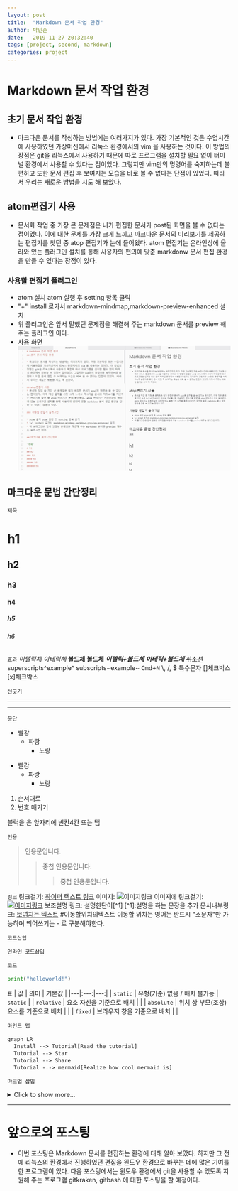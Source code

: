 ```yaml
---
layout: post
title:  "Markdown 문서 작업 환경"
author: 박민준
date:   2019-11-27 20:32:40
tags: [project, second, markdown]
categories: project
---
```

# Markdown 문서 작업 환경
## 초기 문서 작업 환경

* 마크다운 문서를 작성하는 방법에는 여러가지가 있다. 가장 기본적인 것은 수업시간에 사용하였던 가상머신에서 리눅스 환경에서의 vim 을 사용하는 것이다. 이 방법의 장점은 git을 리눅스에서 사용하기 때문에 따로 프로그램을 설치할 필요 없이 터미널 환경에서 사용할 수 있다는 점이었다. 그렇지만 vim만의 명령어를 숙지하는데 불편하고 또한 문서 편집 후 보여지는 모습을 바로 볼 수 없다는 단점이 있었다. 따라서 우리는 새로운 방법을 시도 해 보았다.

## atom편집기 사용
* 문서화 작업 중 가장 큰 문제점은 내가 편집한 문서가 post된 화면을 볼 수 없다는 점이었다. 이에 대한 문제를 가장 크게 느끼고 마크다운 문서의 미리보기를 제공하는 편집기를 찾던 중 atop 편집기가 눈에 들어왔다. atom 편집기는 온라인상에 올라와 있는 플러그인 설치를 통해 사용자의 편의에 맞춘 markdonw 문서 편집 환경을 만들 수 있다는 장점이 있다.

### 사용할 편집기 플러그인

* atom 설치 atom 실행 후 setting 항목 클릭
* "+" install 로가서 markdown-mindmap,markdown-preview-enhanced 설치
* 위 플러그인은 앞서 말했던 문제점을 해결해 주는 markdown 문서를 preview 해주는 플러그인 이다.
* 사용 화면
![atom캡쳐화면](/assets/atom캡쳐화면.JPG)

## 마크다운 문법 간단정리

`제목`
# h1
## h2
### h3
#### h4
##### h5
###### h6


`효과`
*이탤릭체* _이테릭체_
**볼드체** __볼드체__
***이텔릭+볼드체*** ___이테릭+볼드체___
~~취소선~~
superscripts^example^
subscripts~example~
<kbd>Cmd+N</kbd>
\\, \/, \$ 특수문자
[]체크박스
[x]체크박스

`선긋기`
***
---


`문단`
* 빨강
  * 파랑
    * 노랑

- 빨강
  - 파랑
    - 노랑

1. 순서대로
2. 번호 매기기

  블럭을 은 앞자리에 빈칸4칸 또는 탭

`인용`
> 인용문입니다.
>> 중첩 인용문입니다.
>>> 중첩 인용문입니다.

`링크`
링크걸기: [하이퍼 텍스트 링크](http://site)
이미지: ![이미지링크](이미지이름.확장자)
이미지에 링크걸기: [![이미지링크](이미지이름.확장자)](http://site)
보조설명 링크: 설명한단어[^1] [^1]:설명을 하는 문장을 추가
문서내부링크: [보여지는 텍스트](#이동할위치의텍스트)
  #이동할위치의텍스트
  이동할 위치는 영어는 반드시 "소문자"만 가능하며 띄어쓰기는 - 로 구분해야한다.

`코드삽입`

`인라인 코드삽입`

```문법이름
코드
```

```python
print("helloworld!")
```
`표`
| 값 | 의미 | 기본값 |
|---|:---:|---:|
| `static` | 유형(기준) 없음 / 배치 불가능 | `static` |
| `relative` | 요소 자신을 기준으로 배치 |  |
| `absolute` | 위치 상 부모(조상)요소를 기준으로 배치 |  |
| `fixed` | 브라우저 창을 기준으로 배치 |  |

`마인드 맵`
```mermaid
graph LR
  Install --> Tutorial[Read the tutorial]
  Tutorial --> Star
  Tutorial --> Share
  Tutorial -.-> mermaid[Realize how cool mermaid is]
```

`마크업 삽입`
<details>
  <summary>Click to show more...</summary>
  <markdown>
- Embedded
  - _Markdown_
  </markdown>
</details>

---
# 앞으로의 포스팅
* 이번 포스팅은 Markdown 문서를 편집하는 환경에 대해 알아 보았다. 하지만 그 전에 리눅스의 환경에서 진행하였던 편집을 윈도우 환경으로 바꾸는 데에 많은 기여를 한 프로그램이 있다. 다음 포스팅에서는 윈도우 환경에서 git을 사용할 수 있도록 지원해 주는 프로그램 gitkraken, gitbash 에 대한 포스팅을 할 예정이다.
